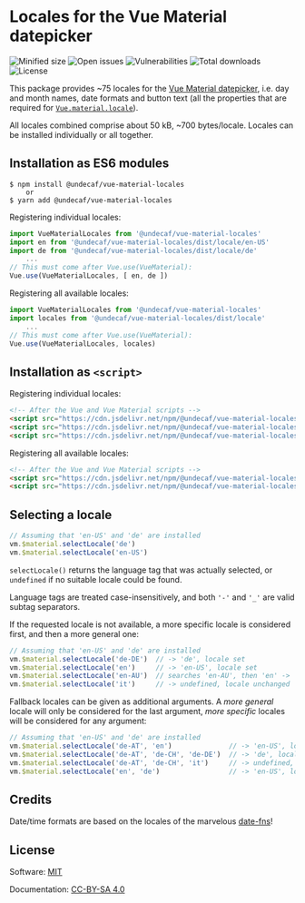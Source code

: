 # Locales for the Vue Material datepicker

![Minified size](https://badgen.net/bundlephobia/min/@undecaf/vue-material-locales)
![Open issues](https://badgen.net/github/open-issues/undecaf/vue-material-locales)
![Vulnerabilities](https://snyk.io/test/npm/@undecaf/vue-material-locales/badge.svg)
![Total downloads](https://badgen.net/npm/dt/@undecaf/vue-material-locales)
![License](https://badgen.net/github/license/undecaf/vue-material-locales)


This package provides ~75&nbsp;locales for the [Vue Material datepicker](https://vuematerial.io/components/datepicker),
i.e. day and month names, date formats and button text (all the properties that are required for
[`Vue.material.locale`](https://vuematerial.io/configuration)).

All locales combined comprise about 50&nbsp;kB, ~700&nbsp;bytes/locale. Locales can be
installed individually or all together.


## Installation as ES6 modules

```shell script
$ npm install @undecaf/vue-material-locales
    or
$ yarn add @undecaf/vue-material-locales
```

Registering individual locales:

```javascript 1.8
import VueMaterialLocales from '@undecaf/vue-material-locales'
import en from '@undecaf/vue-material-locales/dist/locale/en-US'
import de from '@undecaf/vue-material-locales/dist/locale/de'
    ...
// This must come after Vue.use(VueMaterial):
Vue.use(VueMaterialLocales, [ en, de ])
```

Registering all available locales:

```javascript 1.8
import VueMaterialLocales from '@undecaf/vue-material-locales'
import locales from '@undecaf/vue-material-locales/dist/locale'
    ...
// This must come after Vue.use(VueMaterial):
Vue.use(VueMaterialLocales, locales)
```


## Installation as `<script>`

Registering individual locales:

```html
<!-- After the Vue and Vue Material scripts -->
<script src="https://cdn.jsdelivr.net/npm/@undecaf/vue-material-locales/dist/index.min.js"></script>
<script src="https://cdn.jsdelivr.net/npm/@undecaf/vue-material-locales/dist/locale/en-US/index.js"></script>
<script src="https://cdn.jsdelivr.net/npm/@undecaf/vue-material-locales/dist/locale/de/index.js"></script>
```

Registering all available locales:

```html
<!-- After the Vue and Vue Material scripts -->
<script src="https://cdn.jsdelivr.net/npm/@undecaf/vue-material-locales/dist/index.min.js"></script>
<script src="https://cdn.jsdelivr.net/npm/@undecaf/vue-material-locales/dist/locale/index.js"></script>
```


## Selecting a locale

```javascript 1.8
// Assuming that 'en-US' and 'de' are installed
vm.$material.selectLocale('de')
vm.$material.selectLocale('en-US')
```

`selectLocale()` returns the language tag that was actually selected, or `undefined` if no suitable
locale could be found.

Language tags are treated case-insensitively, and both `'-'` and `'_'` are valid subtag separators.

If the requested locale is not available, a more specific locale is considered first, 
and then a more general one:

```javascript 1.8
// Assuming that 'en-US' and 'de' are installed
vm.$material.selectLocale('de-DE')  // -> 'de', locale set
vm.$material.selectLocale('en')     // -> 'en-US', locale set
vm.$material.selectLocale('en-AU')  // searches 'en-AU', then 'en' -> 'en-US', locale set
vm.$material.selectLocale('it')     // -> undefined, locale unchanged
```

Fallback locales can be given as additional arguments. A _more general_ locale will only be considered
for the last argument, _more specific_ locales will be considered for any argument:

```javascript 1.8
// Assuming that 'en-US' and 'de' are installed
vm.$material.selectLocale('de-AT', 'en')              // -> 'en-US', locale set
vm.$material.selectLocale('de-AT', 'de-CH', 'de-DE')  // -> 'de', locale set
vm.$material.selectLocale('de-AT', 'de-CH', 'it')     // -> undefined, locale unchanged
vm.$material.selectLocale('en', 'de')                 // -> 'en-US', locale set
```


## Credits

Date/time formats are based on the locales of the marvelous [date-fns](https://www.npmjs.com/package/date-fns)!


## License

Software: [MIT](http://opensource.org/licenses/MIT)

Documentation: [CC-BY-SA 4.0](http://creativecommons.org/licenses/by-sa/4.0/)
